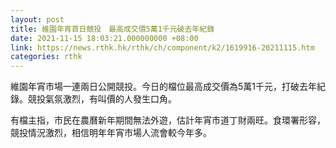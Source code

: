 ```yaml
---
layout: post
title: 維園年宵首日競投　最高成交價5萬1千元破去年紀錄
date: 2021-11-15 18:03:21.000000000 +08:00
link: https://news.rthk.hk/rthk/ch/component/k2/1619916-20211115.htm
categories: rthk
---
```


維園年宵市場一連兩日公開競投。今日的檔位最高成交價為5萬1千元，打破去年紀錄。競投氣氛激烈，有叫價的人發生口角。

有檔主指，市民在農曆新年期間無法外遊，估計年宵市道丁財兩旺。食環署形容，競投情況激烈，相信明年年宵市場人流會較今年多。
